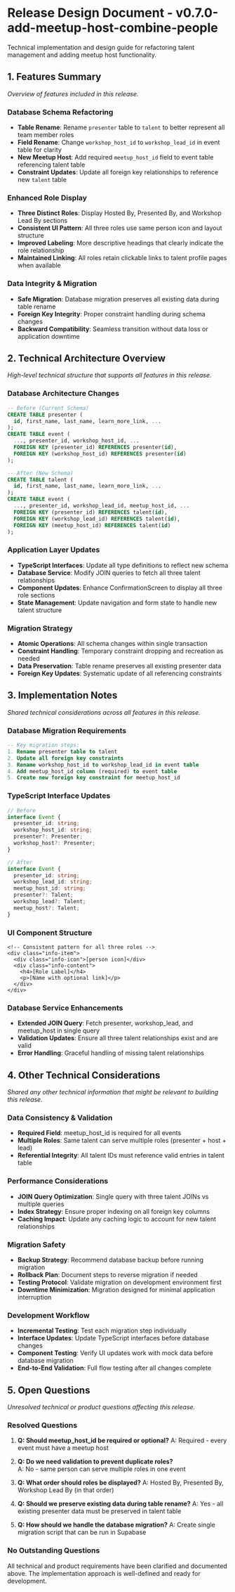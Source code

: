 # Release Design Document - v0.7.0-add-meetup-host-combine-people
Technical implementation and design guide for refactoring talent management and adding meetup host functionality.

## 1. Features Summary
_Overview of features included in this release._

### Database Schema Refactoring
- **Table Rename**: Rename `presenter` table to `talent` to better represent all team member roles
- **Field Rename**: Change `workshop_host_id` to `workshop_lead_id` in event table for clarity
- **New Meetup Host**: Add required `meetup_host_id` field to event table referencing talent table
- **Constraint Updates**: Update all foreign key relationships to reference new `talent` table

### Enhanced Role Display
- **Three Distinct Roles**: Display Hosted By, Presented By, and Workshop Lead By sections
- **Consistent UI Pattern**: All three roles use same person icon and layout structure
- **Improved Labeling**: More descriptive headings that clearly indicate the role relationship
- **Maintained Linking**: All roles retain clickable links to talent profile pages when available

### Data Integrity & Migration
- **Safe Migration**: Database migration preserves all existing data during table rename
- **Foreign Key Integrity**: Proper constraint handling during schema changes  
- **Backward Compatibility**: Seamless transition without data loss or application downtime

## 2. Technical Architecture Overview
_High-level technical structure that supports all features in this release._

### Database Architecture Changes
```sql
-- Before (Current Schema)
CREATE TABLE presenter (
  id, first_name, last_name, learn_more_link, ...
);
CREATE TABLE event (
  ..., presenter_id, workshop_host_id, ...
  FOREIGN KEY (presenter_id) REFERENCES presenter(id),
  FOREIGN KEY (workshop_host_id) REFERENCES presenter(id)
);

-- After (New Schema)  
CREATE TABLE talent (
  id, first_name, last_name, learn_more_link, ...
);
CREATE TABLE event (
  ..., presenter_id, workshop_lead_id, meetup_host_id, ...
  FOREIGN KEY (presenter_id) REFERENCES talent(id),
  FOREIGN KEY (workshop_lead_id) REFERENCES talent(id), 
  FOREIGN KEY (meetup_host_id) REFERENCES talent(id)
);
```

### Application Layer Updates
- **TypeScript Interfaces**: Update all type definitions to reflect new schema
- **Database Service**: Modify JOIN queries to fetch all three talent relationships  
- **Component Updates**: Enhance ConfirmationScreen to display all three role sections
- **State Management**: Update navigation and form state to handle new talent structure

### Migration Strategy
- **Atomic Operations**: All schema changes within single transaction
- **Constraint Handling**: Temporary constraint dropping and recreation as needed
- **Data Preservation**: Table rename preserves all existing presenter data
- **Foreign Key Updates**: Systematic update of all referencing constraints

## 3. Implementation Notes
_Shared technical considerations across all features in this release._

### Database Migration Requirements
```sql
-- Key migration steps:
1. Rename presenter table to talent
2. Update all foreign key constraints 
3. Rename workshop_host_id to workshop_lead_id in event table
4. Add meetup_host_id column (required) to event table
5. Create new foreign key constraint for meetup_host_id
```

### TypeScript Interface Updates
```typescript
// Before
interface Event {
  presenter_id: string;
  workshop_host_id: string;
  presenter?: Presenter;
  workshop_host?: Presenter;
}

// After  
interface Event {
  presenter_id: string;
  workshop_lead_id: string;
  meetup_host_id: string;
  presenter?: Talent;
  workshop_lead?: Talent;
  meetup_host?: Talent;
}
```

### UI Component Structure
```svelte
<!-- Consistent pattern for all three roles -->
<div class="info-item">
  <div class="info-icon">[person icon]</div>
  <div class="info-content">
    <h4>[Role Label]</h4>
    <p>[Name with optional link]</p>
  </div>
</div>
```

### Database Service Enhancements
- **Extended JOIN Query**: Fetch presenter, workshop_lead, and meetup_host in single query
- **Validation Updates**: Ensure all three talent relationships exist and are valid
- **Error Handling**: Graceful handling of missing talent relationships

## 4. Other Technical Considerations
_Shared any other technical information that might be relevant to building this release._

### Data Consistency & Validation
- **Required Field**: meetup_host_id is required for all events
- **Multiple Roles**: Same talent can serve multiple roles (presenter + host + lead)
- **Referential Integrity**: All talent IDs must reference valid entries in talent table

### Performance Considerations
- **JOIN Query Optimization**: Single query with three talent JOINs vs multiple queries
- **Index Strategy**: Ensure proper indexing on all foreign key columns
- **Caching Impact**: Update any caching logic to account for new talent relationships

### Migration Safety
- **Backup Strategy**: Recommend database backup before running migration
- **Rollback Plan**: Document steps to reverse migration if needed
- **Testing Protocol**: Validate migration on development environment first
- **Downtime Minimization**: Migration designed for minimal application interruption

### Development Workflow
- **Incremental Testing**: Test each migration step individually
- **Interface Updates**: Update TypeScript interfaces before database changes
- **Component Testing**: Verify UI updates work with mock data before database migration
- **End-to-End Validation**: Full flow testing after all changes complete

## 5. Open Questions
_Unresolved technical or product questions affecting this release._

### Resolved Questions
1. **Q: Should meetup_host_id be required or optional?**
   A: Required - every event must have a meetup host

2. **Q: Do we need validation to prevent duplicate roles?**  
   A: No - same person can serve multiple roles in one event

3. **Q: What order should roles be displayed?**
   A: Hosted By, Presented By, Workshop Lead By (in that order)

4. **Q: Should we preserve existing data during table rename?**
   A: Yes - all existing presenter data must be preserved in talent table

5. **Q: How should we handle the database migration?**
   A: Create single migration script that can be run in Supabase

### No Outstanding Questions
All technical and product requirements have been clarified and documented above. The implementation approach is well-defined and ready for development.
